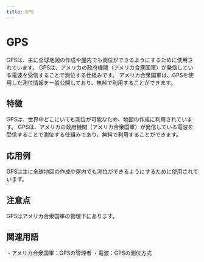 ```yaml
---
title: GPS
---
```


# GPS
GPSは、主に全球地図の作成や屋内でも測位ができるようにするために使用されています。
GPSは、アメリカの政府機関（アメリカ合衆国軍）が発信している電波を受信することで測位する仕組みです。
アメリカ合衆国軍は、GPSを使用した測位情報を一般公開しており、無料で利用することができます。


## 特徴
GPSは、世界中どこにいても測位が可能なため、地図の作成に利用されています。
GPSは、アメリカの政府機関（アメリカ合衆国軍）が発信している電波を受信することで測位する仕組みであり、無料で利用することができます。


## 応用例 
GPSは主に全球地図の作成や屋内でも測位ができるようにするために使用されています。


## 注意点 
GPSはアメリカ合衆国軍の管理下にあります。


## 関連用語 
・アメリカ合衆国軍：GPSの管理者 
・電波：GPSの測位方式